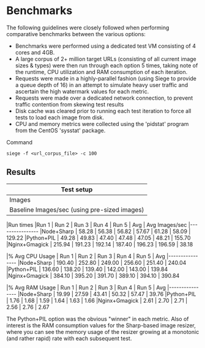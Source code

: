 # Benchmarks

The following guidelines were closely followed when performing comparative benchmarks between the various options:

- Benchmarks were performed using a dedicated test VM consisting of 4 cores and 4GB.   
- A large corpus of 2+ million target URLs (consisting of all current image sizes & types) were then run through each option 5 times, taking note of the runtime, CPU utilization and RAM consumption of each iteration.  
- Requests were made in a highly-parallel fashion (using Siege to provide a queue depth of 16) in an attempt to simulate heavy user traffic and ascertain the high watermark values for each metric.  
- Requests were made over a dedicated network connection, to prevent traffic contention from skewing test results
- Disk cache was cleared prior to running each test iteration to force all tests to load each image from disk.  
- CPU and memory metrics were collected using the 'pidstat' program from the CentOS 'sysstat' package.

Command

    siege -f <url_corpus_file> -c 100

## Results

|Test setup
|--------
|Images	|	7506
|Baseline Images/sec (using pre-sized images)	|	285.3

|Run times	|Run 1	|	Run 2	|	Run 3	|	Run 4	|	Run 5	|	Avg	|	Avg Images/sec
|----------------
|Node+Sharp	|	58.28	|	56.38	|	56.82	|	57.67	|	61.28	|	58.09	|	129.22
|Python+PIL	|	49.28	|	49.83	|	47.40	|	47.48	|	47.05	|	48.21	|	155.70
|Nginx+Gmagick	|	215.94	|	191.23	|	192.14	|	187.40	|	196.23	|	196.59	|	38.18


|% Avg CPU Usage	|	Run 1	|	Run 2	|	Run 3	|	Run 4	|	Run 5	|	Avg
|----------------
|Node+Sharp	|	190.40	|	252.80	|	249.00	|	256.60	|	251.40	|	240.04
|Python+PIL	|	136.60	|	138.20	|	139.40	|	142.00	|	143.00	|	139.84
|Nginx+Gmagick	|	384.10	|	395.20	|	391.70	|	389.10	|	394.10	|	390.84


|% Avg RAM Usage	|	Run 1	|	Run 2	|	Run 3	|	Run 4	|	Run 5	|	Avg
|----------------
|Node+Sharp	|	19.99	|	27.59	|	43.41	|	50.32	|	57.47	|	39.76
|Python+PIL	|	1.76	|	1.68	|	1.59	|	1.64	|	1.63	|	1.66
|Nginx+Gmagick	|	2.61	|	2.70	|	2.71	|	2.56	|	2.76	|	2.67


The Python+PIL option was the obvious "winner" in each metric.  Also of interest is the RAM consumption values for the Sharp-based image resizer, where you can see the memory usage of the resizer growing at a monotonic (and rather rapid) rate with each subsequent test.
